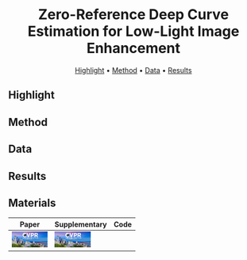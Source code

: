 <div align="center">

Zero-Reference Deep Curve Estimation for Low-Light Image Enhancement
=============================

<p align="center">
  <a href="#highlight">Highlight</a> •
  <a href="#method">Method</a> •
  <a href="#data">Data</a> •
  <a href="#results">Results</a> 
</p>
</div>

## Highlight


## Method


## Data


## Results


## Materials

| Paper                                                                                          | Supplementary                                            | Code | 
|------------------------------------------------------------------------------------------------|----------------------------------------------------------|------|
| <a href="../../data/pdf/zero_dce.pdf"><img height="32" src="../../data/images/cvpr20.png"></a> | <img height="32" src="../../data/images/cvpr20.png"></a> |      | 
